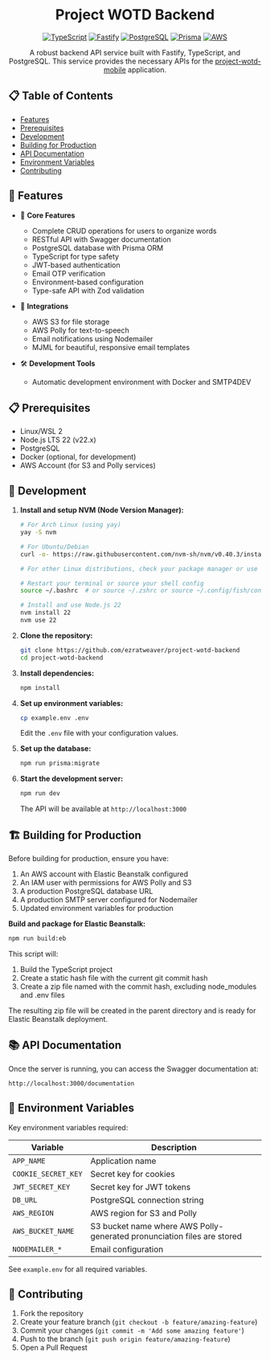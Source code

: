 <div align="center">

# Project WOTD Backend

[![TypeScript](https://img.shields.io/badge/TypeScript-007ACC?style=for-the-badge&logo=typescript&logoColor=white)](https://www.typescriptlang.org/)
[![Fastify](https://img.shields.io/badge/Fastify-000000?style=for-the-badge&logo=fastify&logoColor=white)](https://www.fastify.io/)
[![PostgreSQL](https://img.shields.io/badge/PostgreSQL-316192?style=for-the-badge&logo=postgresql&logoColor=white)](https://www.postgresql.org/)
[![Prisma](https://img.shields.io/badge/Prisma-2D3748?style=for-the-badge&logo=prisma&logoColor=white)](https://www.prisma.io/)
[![AWS](https://img.shields.io/badge/AWS-232F3E?style=for-the-badge&logo=amazon-aws&logoColor=white)](https://aws.amazon.com/)

</div>

<div align="center">

A robust backend API service built with Fastify, TypeScript, and PostgreSQL. This service provides the necessary APIs for the [project-wotd-mobile](https://github.com/ezratweaver/project-wotd-mobile) application.

</div>

## 📋 Table of Contents

- [Features](#-features)
- [Prerequisites](#-prerequisites)
- [Development](#-development)
- [Building for Production](#%EF%B8%8F-building-for-production)
- [API Documentation](#-api-documentation)
- [Environment Variables](#-environment-variables)
- [Contributing](#-contributing)

## 🚀 Features

- 🎯 **Core Features**
  - Complete CRUD operations for users to organize words
  - RESTful API with Swagger documentation
  - PostgreSQL database with Prisma ORM
  - TypeScript for type safety
  - JWT-based authentication
  - Email OTP verification
  - Environment-based configuration
  - Type-safe API with Zod validation

- 🔌 **Integrations**
  - AWS S3 for file storage
  - AWS Polly for text-to-speech
  - Email notifications using Nodemailer
  - MJML for beautiful, responsive email templates

- 🛠️ **Development Tools**
  - Automatic development environment with Docker and SMTP4DEV

## 📋 Prerequisites

- Linux/WSL 2
- Node.js LTS 22 (v22.x)
- PostgreSQL
- Docker (optional, for development)
- AWS Account (for S3 and Polly services)

## 🔧 Development

1. **Install and setup NVM (Node Version Manager):**
   ```bash
   # For Arch Linux (using yay)
   yay -S nvm

   # For Ubuntu/Debian
   curl -o- https://raw.githubusercontent.com/nvm-sh/nvm/v0.40.3/install.sh | bash

   # For other Linux distributions, check your package manager or use the curl method above
   
   # Restart your terminal or source your shell config
   source ~/.bashrc  # or source ~/.zshrc or source ~/.config/fish/config.fish
   
   # Install and use Node.js 22
   nvm install 22
   nvm use 22
   ```

2. **Clone the repository:**
   ```bash
   git clone https://github.com/ezratweaver/project-wotd-backend
   cd project-wotd-backend
   ```

3. **Install dependencies:**
   ```bash
   npm install
   ```

4. **Set up environment variables:**
   ```bash
   cp example.env .env
   ```
   Edit the `.env` file with your configuration values.

5. **Set up the database:**
   ```bash
   npm run prisma:migrate
   ```

6. **Start the development server:**
   ```bash
   npm run dev
   ```

   The API will be available at `http://localhost:3000`

## 🏗️ Building for Production

Before building for production, ensure you have:
1. An AWS account with Elastic Beanstalk configured
2. An IAM user with permissions for AWS Polly and S3
3. A production PostgreSQL database URL
4. A production SMTP server configured for Nodemailer
5. Updated environment variables for production

**Build and package for Elastic Beanstalk:**
```bash
npm run build:eb
```

This script will:
1. Build the TypeScript project
2. Create a static hash file with the current git commit hash
3. Create a zip file named with the commit hash, excluding node_modules and .env files

The resulting zip file will be created in the parent directory and is ready for Elastic Beanstalk deployment.

## 📚 API Documentation

Once the server is running, you can access the Swagger documentation at:
```
http://localhost:3000/documentation
```

## 🔐 Environment Variables

Key environment variables required:

| Variable | Description |
|----------|-------------|
| `APP_NAME` | Application name |
| `COOKIE_SECRET_KEY` | Secret key for cookies |
| `JWT_SECRET_KEY` | Secret key for JWT tokens |
| `DB_URL` | PostgreSQL connection string |
| `AWS_REGION` | AWS region for S3 and Polly |
| `AWS_BUCKET_NAME` | S3 bucket name where AWS Polly-generated pronunciation files are stored |
| `NODEMAILER_*` | Email configuration |

See `example.env` for all required variables.

## 🤝 Contributing

1. Fork the repository
2. Create your feature branch (`git checkout -b feature/amazing-feature`)
3. Commit your changes (`git commit -m 'Add some amazing feature'`)
4. Push to the branch (`git push origin feature/amazing-feature`)
5. Open a Pull Request 